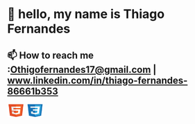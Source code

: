 # 👋 hello, my name is Thiago Fernandes 

## 📫 How to reach me :Othigofernandes17@gmail.com | www.linkedin.com/in/thiago-fernandes-86661b353

  


<img align="center" alt="Thiago-HTML" height="30" width="40" src="https://raw.githubusercontent.com/devicons/devicon/master/icons/html5/html5-original.svg">
<img align="center" alt="Thiago-CSS" height="30" width="40" src="https://raw.githubusercontent.com/devicons/devicon/master/icons/css3/css3-original.svg">
